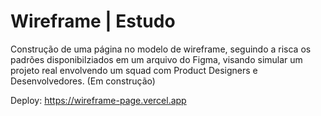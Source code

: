 # Wireframe | Estudo
Construção de uma página no modelo de wireframe, seguindo a risca os padrões disponibilziados em um arquivo do Figma, visando simular um projeto real envolvendo um squad com Product Designers e Desenvolvedores.
(Em construção)

Deploy: https://wireframe-page.vercel.app

